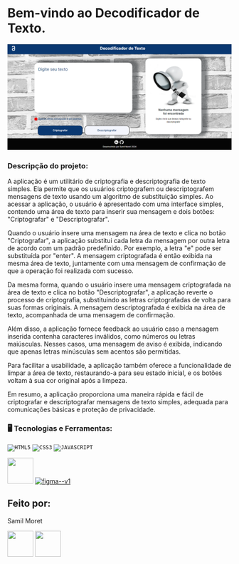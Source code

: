 <h1> Bem-vindo ao Decodificador de Texto.</h1>

<p alaing = center>
<img src=https://github.com/SamilMoret/decodificador_de_texto/blob/main/image/tela-principal-decodificador.png?raw=true> 
</p>
  
### Descripção do projeto:

<p> A aplicação é um utilitário de criptografia e descriptografia de texto simples. Ela permite que os usuários criptografem ou descriptografem mensagens de texto usando um algoritmo de substituição simples. Ao acessar a aplicação, o usuário é apresentado com uma interface simples, contendo uma área de texto para inserir sua mensagem e dois botões: "Criptografar" e "Descriptografar".

Quando o usuário insere uma mensagem na área de texto e clica no botão "Criptografar", a aplicação substitui cada letra da mensagem por outra letra de acordo com um padrão predefinido. Por exemplo, a letra "e" pode ser substituída por "enter". A mensagem criptografada é então exibida na mesma área de texto, juntamente com uma mensagem de confirmação de que a operação foi realizada com sucesso.

Da mesma forma, quando o usuário insere uma mensagem criptografada na área de texto e clica no botão "Descriptografar", a aplicação reverte o processo de criptografia, substituindo as letras criptografadas de volta para suas formas originais. A mensagem descriptografada é exibida na área de texto, acompanhada de uma mensagem de confirmação.

Além disso, a aplicação fornece feedback ao usuário caso a mensagem inserida contenha caracteres inválidos, como números ou letras maiúsculas. Nesses casos, uma mensagem de aviso é exibida, indicando que apenas letras minúsculas sem acentos são permitidas.

Para facilitar a usabilidade, a aplicação também oferece a funcionalidade de limpar a área de texto, restaurando-a para seu estado inicial, e os botões voltam à sua cor original após a limpeza.

Em resumo, a aplicação proporciona uma maneira rápida e fácil de criptografar e descriptografar mensagens de texto simples, adequada para comunicações básicas e proteção de privacidade.</p>

### 🖥️ Tecnologias e Ferramentas: 

<code><img width="40px" src="https://cdn.jsdelivr.net/gh/devicons/devicon/icons/html5/html5-original-wordmark.svg" title = "HTML5"/></code>
<code><img width="40px" src="https://cdn.jsdelivr.net/gh/devicons/devicon/icons/css3/css3-original-wordmark.svg" title = "CSS3"/></code>
<code><img width="40px" src="https://cdn.jsdelivr.net/gh/devicons/devicon/icons/javascript/javascript-original.svg" title = "JAVASCRIPT"/></code>

<a href="https://trello.com/b/mItQ0gRo/decodificador-de-texto-alura-challenges"><img src="https://iconos8.es/icons/set/logotipo-de-trello" width="58" height="58"></a>
<a href="https://www.figma.com/file/1lHZ6fFeImx98vIq31eovH/Alura-Challenge---Desafio-1---L%C3%B3gica-(Copy)?type=design&node-id=0-1&mode=design&t=IkpdXX1lpVJVS44s-0"><img width="48" height="48" src="https://img.icons8.com/color/48/figma--v1.png" alt="figma--v1"/></a>

<h2>Feito por:</h2>
<p>Samil Moret</p>
<a href="https://www.linkedin.com/in/samilmoret/"><img src="Imagen/Likendin.png" width="58" height="58"></a></a>
<a href="https://linkwhats.app/f27e11"><img src="Imagen/WhatsApp.png" width="58" height="58"></a>
